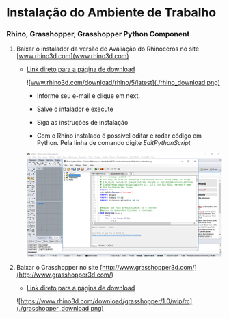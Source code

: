 # Instalação do Ambiente de Trabalho
### Rhino, Grasshopper, Grasshopper Python Component

1. Baixar o instalador da versão de Avaliação do Rhinoceros no site [www.rhino3d.com](www.rhino3d.com)

   -  [Link direto para a página de download](www.rhino3d.com/download/rhino/5/latest)
   
   
      ![www.rhino3d.com/download/rhino/5/latest](./rhino_download.png)

      - Informe seu e-mail e clique em next.
      
      - Salve o intalador e execute
      
      - Siga as instruções de instalação
    
      - Com  o Rhino instalado é possível editar e rodar código em Python. Pela linha de comando digite *EditPythonScript*
       
      ![Tela do editor de scrips Python do Rhino](./EditPythonScript.png)
          
      
1. Baixar o Grasshopper no site [http://www.grasshopper3d.com/](http://www.grasshopper3d.com/)
   
   - [Link direto para a página de download](https://www.rhino3d.com/download/grasshopper/1.0/wip/rc)
   
   
    ![https://www.rhino3d.com/download/grasshopper/1.0/wip/rc](./grasshopper_download.png)
    
